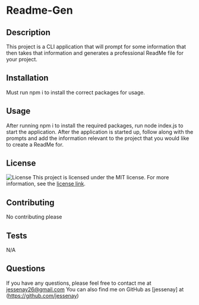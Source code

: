 
  # Readme-Gen
  
  ## Description
  This project is a CLI application that will prompt for some information that then takes that information and generates a professional ReadMe file for your project.
  
  ## Installation
  Must run npm i to install the correct packages for usage.
  
  ## Usage
  After running npm i to install the required packages, run node index.js to start the application. After the application is started up, follow along with the prompts and add the information relevant to the project that you would like to create a ReadMe for.
  
  ## License
  ![License](https://img.shields.io/badge/license-MIT-blue.svg)
  This project is licensed under the MIT license. For more information, see the [license link](https://opensource.org/licenses/MIT).
  
  ## Contributing
  No contributing please
  
  ## Tests
  N/A
  
  ## Questions
  If you have any questions, please feel free to contact me at jessenay26@gmail.com
  You can also find me on GitHub as [jessenay] at (https://github.com/jessenay)
    